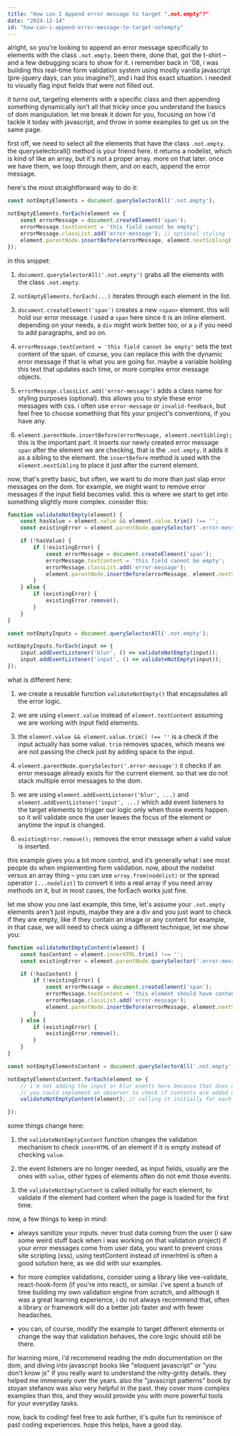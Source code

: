 ```yaml
---
title: "How can I Append error message to target ".not.empty"?"
date: "2024-12-14"
id: "how-can-i-append-error-message-to-target-notempty"
---
```


alright, so you're looking to append an error message specifically to elements with the class `.not.empty`. been there, done that, got the t-shirt – and a few debugging scars to show for it. i remember back in '08, i was building this real-time form validation system using mostly vanilla javascript (pre-jquery days, can you imagine?), and i had this exact situation. i needed to visually flag input fields that were not filled out.

it turns out, targeting elements with a specific class and then appending something dynamically isn't all that tricky once you understand the basics of dom manipulation. let me break it down for you, focusing on how i'd tackle it today with javascript, and throw in some examples to get us on the same page.

first off, we need to select all the elements that have the class `.not.empty`. the queryselectorall() method is your friend here. it returns a nodelist, which is kind of like an array, but it's not a proper array. more on that later. once we have them, we loop through them, and on each, append the error message.

here's the most straightforward way to do it:

```javascript
const notEmptyElements = document.querySelectorAll('.not.empty');

notEmptyElements.forEach(element => {
    const errorMessage = document.createElement('span');
    errorMessage.textContent = 'this field cannot be empty';
    errorMessage.classList.add('error-message'); // optional styling
    element.parentNode.insertBefore(errorMessage, element.nextSibling);
});
```

in this snippet:

1.  `document.querySelectorAll('.not.empty')` grabs all the elements with the class `.not.empty`.

2.  `notEmptyElements.forEach(...)` iterates through each element in the list.

3.  `document.createElement('span')` creates a new `<span>` element. this will hold our error message. i used a `span` here since it is an inline element. depending on your needs, a `div` might work better too, or a `p` if you need to add paragraphs, and so on.

4.  `errorMessage.textContent = 'this field cannot be empty'` sets the text content of the span. of course, you can replace this with the dynamic error message if that is what you are going for. maybe a variable holding this text that updates each time, or more complex error message objects.

5.  `errorMessage.classList.add('error-message')` adds a class name for styling purposes (optional). this allows you to style these error messages with css. i often use `error-message` or `invalid-feedback`, but feel free to choose something that fits your project's conventions, if you have any.

6.  `element.parentNode.insertBefore(errorMessage, element.nextSibling);` this is the important part. it inserts our newly created error message `span` after the element we are checking, that is the `.not.empty`. it adds it as a sibling to the element. the `insertBefore` method is used with the `element.nextSibling` to place it just after the current element.

now, that's pretty basic, but often, we want to do more than just slap error messages on the dom. for example, we might want to remove error messages if the input field becomes valid. this is where we start to get into something slightly more complex. consider this:

```javascript
function validateNotEmpty(element) {
    const hasValue = element.value && element.value.trim() !== '';
    const existingError = element.parentNode.querySelector('.error-message');

    if (!hasValue) {
        if (!existingError) {
            const errorMessage = document.createElement('span');
            errorMessage.textContent = 'this field cannot be empty';
            errorMessage.classList.add('error-message');
            element.parentNode.insertBefore(errorMessage, element.nextSibling);
        }
    } else {
        if (existingError) {
            existingError.remove();
        }
    }
}

const notEmptyInputs = document.querySelectorAll('.not.empty');

notEmptyInputs.forEach(input => {
    input.addEventListener('blur', () => validateNotEmpty(input));
    input.addEventListener('input', () => validateNotEmpty(input));
});
```

what is different here:

1.  we create a reusable function `validateNotEmpty()` that encapsulates all the error logic.

2.  we are using `element.value` instead of `element.textContent` assuming we are working with input field elements.

3.  the `element.value && element.value.trim() !== ''` is a check if the input actually has some value. `trim` removes spaces, which means we are not passing the check just by adding space to the input.

4.  `element.parentNode.querySelector('.error-message')` it checks if an error message already exists for the current element. so that we do not stack multiple error messages to the dom.

5.  we are using `element.addEventListener('blur', ...)` and `element.addEventListener('input', ...)` which add event listeners to the target elements to trigger our logic only when those events happen. so it will validate once the user leaves the focus of the element or anytime the input is changed.

6.  `existingError.remove();` removes the error message when a valid value is inserted.

this example gives you a bit more control, and it’s generally what i see most people do when implementing form validation. now, about the nodelist versus an array thing – you can use `array.from(nodelist)` or the spread operator `[...nodelist]` to convert it into a real array if you need array methods on it, but in most cases, the forEach works just fine.

let me show you one last example, this time, let's assume your `.not.empty` elements aren't just inputs, maybe they are a div and you just want to check if they are empty, like if they contain an image or any content for example, in that case, we will need to check using a different technique, let me show you:

```javascript
function validateNotEmptyContent(element) {
    const hasContent = element.innerHTML.trim() !== '';
    const existingError = element.parentNode.querySelector('.error-message');

    if (!hasContent) {
        if (!existingError) {
            const errorMessage = document.createElement('span');
            errorMessage.textContent = 'this element should have content';
            errorMessage.classList.add('error-message');
            element.parentNode.insertBefore(errorMessage, element.nextSibling);
        }
    } else {
        if (existingError) {
            existingError.remove();
        }
    }
}

const notEmptyElementsContent = document.querySelectorAll('.not.empty');

notEmptyElementsContent.forEach(element => {
    // i'm not adding the input or blur events here because that does not make sense with content containers.
    // you could implement an observer to check if contents are added or removed if needed.
    validateNotEmptyContent(element); // calling it initially for each element on the load.

});
```

some things change here:

1.  the `validateNotEmptyContent` function changes the validation mechanism to check `innerHTML` of an element if it is empty instead of checking `value`.

2.  the event listeners are no longer needed, as input fields, usually are the ones with `value`, other types of elements often do not emit those events.

3.  the `validateNotEmptyContent` is called initially for each element, to validate if the element had content when the page is loaded for the first time.

now, a few things to keep in mind:

*   always sanitize your inputs. never trust data coming from the user (i saw some weird stuff back when i was working on that validation project) if your error messages come from user data, you want to prevent cross site scripting (xss), using textContent instead of innerhtml is often a good solution here, as we did with our examples.

*   for more complex validations, consider using a library like vee-validate, react-hook-form (if you're into react), or similar. i've spent a bunch of time building my own validation engine from scratch, and although it was a great learning experience, i do not always recommend that, often a library or framework will do a better job faster and with fewer headaches.

*   you can, of course, modify the example to target different elements or change the way that validation behaves, the core logic should still be there.

for learning more, i'd recommend reading the mdn documentation on the dom, and diving into javascript books like "eloquent javascript" or "you don't know js" if you really want to understand the nitty-gritty details. they helped me immensely over the years. also the "javascript patterns" book by stoyan stefanov was also very helpful in the past. they cover more complex examples than this, and they would provide you with more powerful tools for your everyday tasks.

now, back to coding! feel free to ask further, it's quite fun to reminisce of past coding experiences. hope this helps, have a good day.
